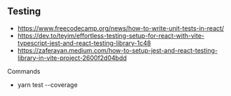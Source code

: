 ## Testing
- https://www.freecodecamp.org/news/how-to-write-unit-tests-in-react/
- https://dev.to/teyim/effortless-testing-setup-for-react-with-vite-typescript-jest-and-react-testing-library-1c48
- https://zaferayan.medium.com/how-to-setup-jest-and-react-testing-library-in-vite-project-2600f2d04bdd
  
Commands
- yarn test --coverage